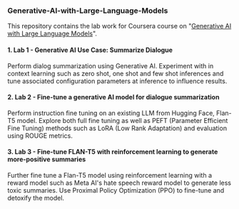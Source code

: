 ### Generative-AI-with-Large-Language-Models

This repository contains the lab work for Coursera course on "[Generative AI with Large Language Models](https://www.coursera.org/learn/generative-ai-with-llms)".

#### 1. Lab 1 - Generative AI Use Case: Summarize Dialogue
Perform dialog summarization using Generative AI. Experiment with in context learning such as zero shot, one shot and few shot inferences and tune associated configuration parameters at inference to influence results.

#### 2. Lab 2 - Fine-tune a generative AI model for dialogue summarization
Perform instruction fine tuning on an existing LLM from Hugging Face, Flan-T5 model. Explore both full fine tuning as well as PEFT (Parameter Efficient Fine Tuning) methods such as LoRA (Low Rank Adaptation) and evaluation using ROUGE metrics. 

#### 3. Lab 3 - Fine-tune FLAN-T5 with reinforcement learning to generate more-positive summaries
Further fine tune a Flan-T5 model using reinforcement learning with a reward model such as Meta AI's hate speech reward model to generate less toxic summaries. Use Proximal Policy Optimization (PPO) to fine-tune and detoxify the model.   
